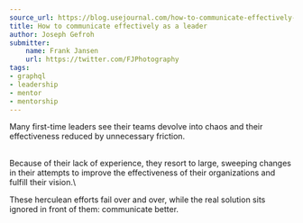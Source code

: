 ```yaml
---
source_url: https://blog.usejournal.com/how-to-communicate-effectively-as-a-leader-ad49d3f081cc
title: How to communicate effectively as a leader
author: Joseph Gefroh
submitter:
    name: Frank Jansen
    url: https://twitter.com/FJPhotography
tags:
- graphql
- leadership
- mentor
- mentorship
---
```


Many first-time leaders see their teams devolve into chaos and their effectiveness reduced by unnecessary friction.

\
Because of their lack of experience, they resort to large, sweeping changes in their attempts to improve the effectiveness of their organizations and fulfill their vision.\

These herculean efforts fail over and over, while the real solution sits ignored in front of them: communicate better.
